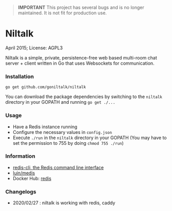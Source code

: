 > **IMPORTANT** This project has several bugs and is no longer maintained. It is not fit for production use.

# Niltalk

April 2015; License: AGPL3

Niltalk is a simple, private, persistence-free web based multi-room chat server + client  written in Go that uses Websockets for communication.

### Installation
`go get github.com/goniltalk/niltalk`

You can download the package dependencies by switching to the `niltalk` directory in your GOPATH and running `go get ./...`

### Usage
- Have a Redis instance running
- Configure the necessary values in `config.json`
- Execute `./run` in the `niltalk` directory in your GOPATH (You may have to set the permission to 755 by doing `chmod 755 ./run`)



### Information
- [redis-cli, the Redis command line interface](https://redis.io/topics/rediscli)
- [luin/medis](https://github.com/luin/medis)
- Docker Hub: [redis](https://hub.docker.com/_/redis/)


### Changelogs
- 2020/02/27 : niltalk is working with redis, caddy
